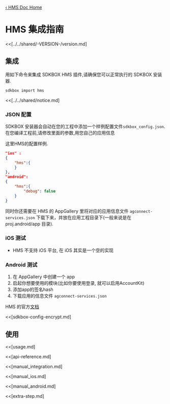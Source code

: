 [&#8249; HMS Doc Home](./)

<h1>HMS 集成指南</h1>
<<[../../shared/-VERSION-/version.md]

## 集成
用如下命令来集成 SDKBOX HMS 插件,请确保您可以正常执行的 SDKBOX 安装器.
```bash
sdkbox import hms
```

<<[../../shared/notice.md]

### JSON 配置
SDKBOX 安装器会自动在您的工程中添加一个样例配置文件`sdkbox_config.json`.在您编译工程前,请修改里面的参数,用您自己的应用信息

这里HMS的配置样例.

```json
"ios" :
{
    "hms":{
    }
},
"android":
{
    "hms":{
        "debug": false
    }
}
```

同时你还需要在 HMS 的 AppGallery 里将对应的应用信息文件 `agconnect-services.json` 下载下来，并放在应用工程目录下(一般来说是在 proj.android/app 目录).

### iOS 测试

-   HMS 不支持 iOS 平台, 在 iOS 其实是一个空的实现

### Android 测试

1.  在 AppGallery 中创建一个 app
2.  启起你想要使用的模块(比如你要使用登录, 就可以启用AccountKit)
3.  添加app的签名hash
4.  下载应用的信息文件 `agconnect-services.json`

HMS 的官方[文档](https://developer.huawei.com/consumer/hms)


<<[sdkbox-config-encrypt.md]

## 使用

<<[usage.md]

<<[api-reference.md]

<<[manual_integration.md]

<<[manual_ios.md]

<<[manual_android.md]

<<[extra-step.md]
